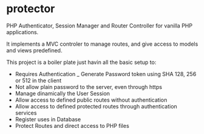 # protector
PHP Authenticator, Session Manager and Router Controller for vanilla PHP applications.

It implements a MVC controler to manage routes, and give access to models and views predefined.

This project is a boiler plate just havin all the basic setup to:

 - Requires Authentication
 _ Generate Password token using SHA 128, 256 or 512 in the client
 - Not allow plain password to the server, even through https
 - Manage dinamically the User Session
 - Allow access to defined public routes without authentication
 - Allow access to defined protected routes through authentication services
 - Register uses in Database
 - Protect Routes and direct access to PHP files
